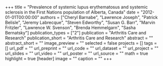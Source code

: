 +++
title = "Prevalence of systemic lupus erythematosus and systemic sclerosis in the First Nations population of Alberta, Canada"
date = "2012-01-01T00:00:00"
authors = ["Cheryl Barnabe", "Lawrence Joseph", "Patrick Belisle", "Jeremy Labrecque", "Steven Edworthy", "Susan G. Barr", "Marvin Fritzler", "Lawrence W. Svenson", "Brenda Hemmelgarn", "Sasha Bernatsky"]
publication_types = ["2"]
publication = "Arthritis Care and Research"
publication_short = "Arthritis Care and Research"
abstract = ""
abstract_short = ""
image_preview = ""
selected = false
projects = []
tags = []
url_pdf = ""
url_preprint = ""
url_code = ""
url_dataset = ""
url_project = ""
url_slides = ""
url_video = ""
url_poster = ""
url_source = ""
math = true
highlight = true
[header]
image = ""
caption = ""
+++
